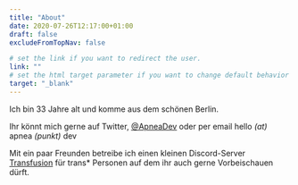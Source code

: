 ```yaml
---
title: "About"
date: 2020-07-26T12:17:00+01:00
draft: false
excludeFromTopNav: false

# set the link if you want to redirect the user.
link: ""
# set the html target parameter if you want to change default behavior
target: "_blank"
---
```

Ich bin 33 Jahre alt und komme aus dem schönen Berlin.

Ihr könnt mich gerne auf Twitter, [@ApneaDev](https://twitter.com/ApneaDev) oder per email hello _(at)_ apnea _(punkt)_ dev

Mit ein paar Freunden betreibe ich einen kleinen Discord-Server [Transfusion](https://discord.gg/nrx3nh7Hhq) für trans* Personen auf dem ihr auch gerne Vorbeischauen dürft.

